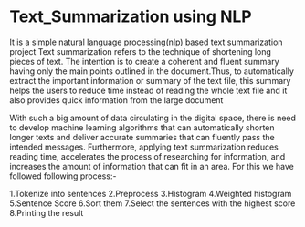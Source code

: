 # Text_Summarization using NLP
It is a simple natural language processing(nlp) based text summarization project Text summarization refers to the technique of shortening long pieces of text. The intention is to create a coherent and fluent summary having only the main points outlined in the document.Thus, to automatically extract the important information or summary of the text file, this summary helps the users to reduce time instead of reading the whole text file and it also provides quick information from the large document

With such a big amount of data circulating in the digital space, there is need to develop machine learning algorithms that can automatically shorten longer texts and deliver accurate summaries that can fluently pass the intended messages. Furthermore, applying text summarization reduces reading time, accelerates the process of researching for information, and increases the amount of information that can fit in an area. For this we have followed following process:-

1.Tokenize into sentences
2.Preprocess
3.Histogram
4.Weighted histogram
5.Sentence Score
6.Sort them
7.Select the sentences with the highest score
8.Printing the result
